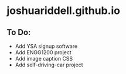 # joshuariddell.github.io

## To Do:

* Add YSA signup software
* Add ENGG1200 project
* Add image caption CSS
* Add self-driving-car project
